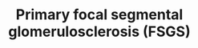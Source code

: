 ---
annotations:
- id: CL:1001005
  parent: native cell
  type: Cell Type Ontology
  value: glomerular capillary endothelial cell
- id: PW:0000301
  parent: disease pathway
  type: Pathway Ontology
  value: kidney failure pathway
- id: CL:1001005
  parent: native cell
  type: Cell Type Ontology
  value: glomerular capillary endothelial cell
- id: PW:0000301
  parent: disease pathway
  type: Pathway Ontology
  value: kidney failure pathway
- id: CL:1001005
  parent: native cell
  type: Cell Type Ontology
  value: glomerular capillary endothelial cell
authors:
- DMicael
- MaintBot
- Egonw
- Mkutmon
- Maxvanson
- DeSl
- Eweitz
- Larsgw
communities:
- Renal_Genomics
description: 'Primary or idiopathic focal segmental glomerulosclerosis (FSGS) a cause
  of nephrotic syndrome in children and adolescents, as well as an important cause
  of end stage renal disease in adults. FSGS is mainly associated with foot process
  effacement, proliferation of mesangial, endothelial and epithelial cells in the
  early stages followed by collapse of glomerular capillaries leading to scarring.
  It may lead to dramatic manifestations such as proteinuria, hypoaluminemia, and
  hypertension. Also, there are many inheritable genetic abnormalities that can cause
  podocyte damage of FSGS caused by mutations in proteins that are important for podocyte
  function. The genes include CD2AP, MYO1E, WNT1, and LAMB2. On the far left, the
  diagram illustrates molecular interactions between a normal podocyte and matrix
  interactions. ACTN4 and SYNPO and DAG1 interacting with AGRN associate with the
  actin cytoskeleton; these actin associated proteins might play a role in maintaining
  podocyte and GBM architecture. DAG1 binds to UTRN, which in turn binds an actin
  filament, thus completing the link between the actin-based cytoskeleton and the
  extracellular matrix. Podocyte foot processes are anchored to the glomerular basement
  membrane (GBM) via ITGB1 and ITGA3 integrin complex and DAG1-UTRN complex. Transmembrane
  proteins such as LAMA5 and CD151 bind to ITGB1 and ITGA3, respectively. The intracellular
  integrins combine with cytoskeletal via intermediates which include TLN1, VCL, and
  PAX complex and the ILK, PARVA, and LIMS1 complex. (Guanghua Hu et. al 2013 - Biomedicine
  and Aging Pathology vol 3) Upon primary podocyte injury, there are multiple pathways
  involved in podocyte injury. "Sustaining NPHS1 and phosphorylation might contribute
  to both anti-apoptotic signaling and actin polymerization. The CD80 pathway may
  be targeted by TLR4 or blocking the binding of B7-1 to slit diaphragm structure
  proteins such as KIRREL2/3. PLAUR could be inhibited by interfering with binding
  of PLAUR and ITGAV/B3 integrin, inhibiting ITGB3 integrin activation, or inhibiting
  binding of ITGAV/B3 integrin to VTN. The notch pathway can be targeted by interfering
  with its upstream activation by blocking the TGF-Î²1 effect, inhibiting Î³-secretase,
  which is required for proteolytic receptor activation, or interfering with target
  gene transcription." (Reiser J. et al 2010 - Kidney Int vol 77) Post podocyte development,
  increased activation of NOTCH1 and WNT/CTNNB1 activities contribute to glomerulosclerosis.
  Expression of JAG1 on the ligand-expressing cell induces proteolytic cleavage of
  the Notch receptor on the signal-receiving cell, releasing the NOTCH1. DKK1 inhibits
  WNT1 binding to LRP5/6. By inhibiting the destruction of CTNNB1, CTNNB1 is stablilized.
  "The CTSL pathway could be targeted by specifically inhibiting CTSL expression or
  activity, shifting the equilibrium of SYNPO toward the phosphorylated form by inhibiting
  calcineurin-mediated dephosphorylation or enhancing PKA or CAMK2B-mediated phosphorylation,
  protecting SYNPO and DNM1 by compounds that bind to the CTSL cleavage site, or delivering
  cleavage-resistant SYNPO and DNM1 mutants." (Reiser J. et al 2010 - Kidney Int vol
  77) The destruction of podocyte''s cytoskeleton architecture leads to lose of normal
  podocyte epitopes such as VIM, SYNPO, and WT1, and lose of cyclin-dependent kinase
  inhibitors CDKN1C and CDKN1B. Also, podocytes acquire proliferation of CDKN1A. This
  leads to podocytopenia which have been shown to cause primary FSGS and then followed
  by end-stage renal disease (ESRD). FSGS is also induced by microRNA-193a and its
  downregulation of WT1, destroying podocyte foot processes. There is insufficient
  evidence that segmental glomerular lesions can be caused by other drugs or toxins,
  apart from some used experimentally such as doxorubicin and puromycin aminonucleoside.  Treatments
  such as steroids, high-dose cyclosporine, ritxuximab can reduce proteinuria based
  on their immunosuppressive properties and through stabilization of the podocyte
  actin cytoskeleton. '
last-edited: 2023-02-01
organisms:
- Mus musculus
redirect_from:
- /index.php/Pathway:WP2573
- /instance/WP2573
- /instance/WP2573_r125285
revision: r125285
schema-jsonld:
- '@context': https://schema.org/
  '@id': https://wikipathways.github.io/pathways/WP2573.html
  '@type': Dataset
  creator:
    '@type': Organization
    name: WikiPathways
  description: 'Primary or idiopathic focal segmental glomerulosclerosis (FSGS) a
    cause of nephrotic syndrome in children and adolescents, as well as an important
    cause of end stage renal disease in adults. FSGS is mainly associated with foot
    process effacement, proliferation of mesangial, endothelial and epithelial cells
    in the early stages followed by collapse of glomerular capillaries leading to
    scarring. It may lead to dramatic manifestations such as proteinuria, hypoaluminemia,
    and hypertension. Also, there are many inheritable genetic abnormalities that
    can cause podocyte damage of FSGS caused by mutations in proteins that are important
    for podocyte function. The genes include CD2AP, MYO1E, WNT1, and LAMB2. On the
    far left, the diagram illustrates molecular interactions between a normal podocyte
    and matrix interactions. ACTN4 and SYNPO and DAG1 interacting with AGRN associate
    with the actin cytoskeleton; these actin associated proteins might play a role
    in maintaining podocyte and GBM architecture. DAG1 binds to UTRN, which in turn
    binds an actin filament, thus completing the link between the actin-based cytoskeleton
    and the extracellular matrix. Podocyte foot processes are anchored to the glomerular
    basement membrane (GBM) via ITGB1 and ITGA3 integrin complex and DAG1-UTRN complex.
    Transmembrane proteins such as LAMA5 and CD151 bind to ITGB1 and ITGA3, respectively.
    The intracellular integrins combine with cytoskeletal via intermediates which
    include TLN1, VCL, and PAX complex and the ILK, PARVA, and LIMS1 complex. (Guanghua
    Hu et. al 2013 - Biomedicine and Aging Pathology vol 3) Upon primary podocyte
    injury, there are multiple pathways involved in podocyte injury. "Sustaining NPHS1
    and phosphorylation might contribute to both anti-apoptotic signaling and actin
    polymerization. The CD80 pathway may be targeted by TLR4 or blocking the binding
    of B7-1 to slit diaphragm structure proteins such as KIRREL2/3. PLAUR could be
    inhibited by interfering with binding of PLAUR and ITGAV/B3 integrin, inhibiting
    ITGB3 integrin activation, or inhibiting binding of ITGAV/B3 integrin to VTN.
    The notch pathway can be targeted by interfering with its upstream activation
    by blocking the TGF-Î²1 effect, inhibiting Î³-secretase, which is required for
    proteolytic receptor activation, or interfering with target gene transcription."
    (Reiser J. et al 2010 - Kidney Int vol 77) Post podocyte development, increased
    activation of NOTCH1 and WNT/CTNNB1 activities contribute to glomerulosclerosis.
    Expression of JAG1 on the ligand-expressing cell induces proteolytic cleavage
    of the Notch receptor on the signal-receiving cell, releasing the NOTCH1. DKK1
    inhibits WNT1 binding to LRP5/6. By inhibiting the destruction of CTNNB1, CTNNB1
    is stablilized. "The CTSL pathway could be targeted by specifically inhibiting
    CTSL expression or activity, shifting the equilibrium of SYNPO toward the phosphorylated
    form by inhibiting calcineurin-mediated dephosphorylation or enhancing PKA or
    CAMK2B-mediated phosphorylation, protecting SYNPO and DNM1 by compounds that bind
    to the CTSL cleavage site, or delivering cleavage-resistant SYNPO and DNM1 mutants."
    (Reiser J. et al 2010 - Kidney Int vol 77) The destruction of podocyte''s cytoskeleton
    architecture leads to lose of normal podocyte epitopes such as VIM, SYNPO, and
    WT1, and lose of cyclin-dependent kinase inhibitors CDKN1C and CDKN1B. Also, podocytes
    acquire proliferation of CDKN1A. This leads to podocytopenia which have been shown
    to cause primary FSGS and then followed by end-stage renal disease (ESRD). FSGS
    is also induced by microRNA-193a and its downregulation of WT1, destroying podocyte
    foot processes. There is insufficient evidence that segmental glomerular lesions
    can be caused by other drugs or toxins, apart from some used experimentally such
    as doxorubicin and puromycin aminonucleoside.  Treatments such as steroids, high-dose
    cyclosporine, ritxuximab can reduce proteinuria based on their immunosuppressive
    properties and through stabilization of the podocyte actin cytoskeleton. '
  keywords:
  - ACTN4
  - Agrn
  - Akt1
  - Camk2b
  - Cd151
  - Cd2ap
  - Cd80
  - Cdh2
  - Cdkn1a
  - Cdkn1b
  - Cdkn1c
  - Cldn1
  - Col4a3
  - Col4a4
  - Col4a5
  - Cr1l
  - CsA
  - Ctnnb1
  - Ctsl
  - Dag1
  - Dkk1
  - Dnm1
  - Fat1
  - Fyn
  - Ilk
  - Inf2
  - Irf6
  - Itga3
  - Itgav
  - Itgb1
  - Itgb3
  - Itgb4
  - Jag1
  - Kirrel2
  - Kirrel3
  - Krt8
  - Lama5
  - Lamb2
  - Lims1
  - Lmx1b
  - Lrp5
  - Lrp6
  - MT-TL1
  - MYCOPHENOLATE MOFETIL
  - Mki67
  - Mme
  - Myh9
  - Myo1e
  - Nck1
  - Notch1
  - Nphs1
  - Nphs2
  - PARVA
  - Pax2
  - Pcna
  - Plaur
  - Plce1
  - Plcg1
  - Podxl
  - Ptk2
  - Ptpro
  - RITUXIMAB
  - Scarb2
  - Smarcal1
  - Synpo
  - Tgfb1
  - Tln1
  - Tlr4
  - Trpc6
  - Utrn
  - Vcl
  - Vim
  - Vtn
  - WNT1
  - Wt1
  - Ywhaq
  license: CC0
  name: Primary focal segmental glomerulosclerosis (FSGS)
seo: CreativeWork
title: Primary focal segmental glomerulosclerosis (FSGS)
wpid: WP2573
---